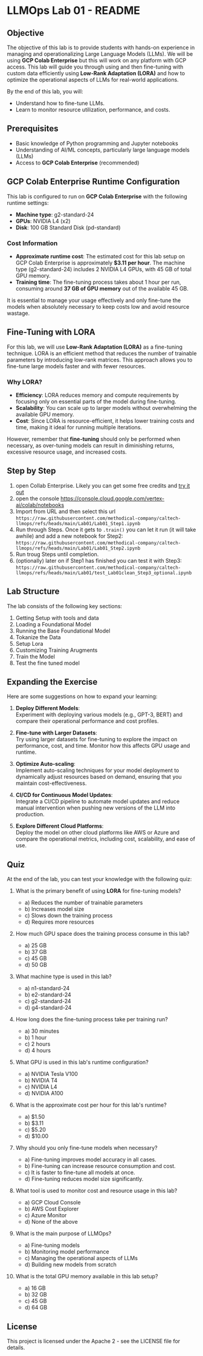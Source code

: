 # LLMOps Lab 01 - README

## Objective
The objective of this lab is to provide students with hands-on experience in managing and operationalizing Large Language Models (LLMs). We will be using **GCP Colab Enterprise** but this will work on any platform with GCP access. This lab will guide you through using and then fine-tuning with custom data efficiently using **Low-Rank Adaptation (LORA)** and how to optimize the operational aspects of LLMs for real-world applications.

By the end of this lab, you will:
- Understand how to fine-tune LLMs.
- Learn to monitor resource utilization, performance, and costs.


## Prerequisites

- Basic knowledge of Python programming and Jupyter notebooks
- Understanding of AI/ML concepts, particularly large language models (LLMs)
- Access to **GCP Colab Enterprise** (recommended)

## GCP Colab Enterprise Runtime Configuration

This lab is configured to run on **GCP Colab Enterprise** with the following runtime settings:

- **Machine type**: g2-standard-24
- **GPUs**: NVIDIA L4 (x2)
- **Disk**: 100 GB Standard Disk (pd-standard)

### Cost Information
- **Approximate runtime cost**: The estimated cost for this lab setup on GCP Colab Enterprise is approximately **$3.11 per hour**. The machine type (g2-standard-24) includes 2 NVIDIA L4 GPUs, with 45 GB of total GPU memory.
- **Training time**: The fine-tuning process takes about 1 hour per run, consuming around **37 GB of GPU memory** out of the available 45 GB.

It is essential to manage your usage effectively and only fine-tune the models when absolutely necessary to keep costs low and avoid resource wastage.

## Fine-Tuning with LORA

For this lab, we will use **Low-Rank Adaptation (LORA)** as a fine-tuning technique. LORA is an efficient method that reduces the number of trainable parameters by introducing low-rank matrices. This approach allows you to fine-tune large models faster and with fewer resources.

### Why LORA?

- **Efficiency**: LORA reduces memory and compute requirements by focusing only on essential parts of the model during fine-tuning.
- **Scalability**: You can scale up to larger models without overwhelming the available GPU memory.
- **Cost**: Since LORA is resource-efficient, it helps lower training costs and time, making it ideal for running multiple iterations.

However, remember that **fine-tuning** should only be performed when necessary, as over-tuning models can result in diminishing returns, excessive resource usage, and increased costs.

## Step by Step

1. open Collab Enterprise. Likely you can get some free credits and [try it out](https://cloud.google.com/colab/pricing)
2. open the console https://console.cloud.google.com/vertex-ai/colab/notebooks
3. Import from URL and then select this url
   ```https://raw.githubusercontent.com/methodical-company/caltech-llmops/refs/heads/main/Lab01/Lab01_Step1.ipynb   ```
4. Run through Steps. Once it gets to `.train()` you can let it run (it will take awhile) and add a new notebook for Step2:
   ```https://raw.githubusercontent.com/methodical-company/caltech-llmops/refs/heads/main/Lab01/Lab01_Step2.ipynb ```
5. Run troug Steps until completion.
6. (optionally) later on if Step1 has finished you can test it with Step3:
   ```https://raw.githubusercontent.com/methodical-company/caltech-llmops/refs/heads/main/Lab01/test_Lab01clean_Step3_optional.ipynb```

   

## Lab Structure

The lab consists of the following key sections:

1. Getting Setup with tools and data
2. Loading a Foundational Model
3. Running the Base Foundational Model
4. Tokanize the Data
5. Setup Lora
6. Customizing Training Arugments
7. Train the Model
8. Test the fine tuned model

## Expanding the Exercise

Here are some suggestions on how to expand your learning:

1. **Deploy Different Models**:  
   Experiment with deploying various models (e.g., GPT-3, BERT) and compare their operational performance and cost profiles.

2. **Fine-tune with Larger Datasets**:  
   Try using larger datasets for fine-tuning to explore the impact on performance, cost, and time. Monitor how this affects GPU usage and runtime.

3. **Optimize Auto-scaling**:  
   Implement auto-scaling techniques for your model deployment to dynamically adjust resources based on demand, ensuring that you maintain cost-effectiveness.

4. **CI/CD for Continuous Model Updates**:  
   Integrate a CI/CD pipeline to automate model updates and reduce manual intervention when pushing new versions of the LLM into production.

5. **Explore Different Cloud Platforms**:  
   Deploy the model on other cloud platforms like AWS or Azure and compare the operational metrics, including cost, scalability, and ease of use.



## Quiz

At the end of the lab, you can test your knowledge with the following quiz:

1. What is the primary benefit of using **LORA** for fine-tuning models?
    - a) Reduces the number of trainable parameters
    - b) Increases model size
    - c) Slows down the training process
    - d) Requires more resources

2. How much GPU space does the training process consume in this lab?
    - a) 25 GB
    - b) 37 GB
    - c) 45 GB
    - d) 50 GB

3. What machine type is used in this lab?
    - a) n1-standard-24
    - b) e2-standard-24
    - c) g2-standard-24
    - d) g4-standard-24

4. How long does the fine-tuning process take per training run?
    - a) 30 minutes
    - b) 1 hour
    - c) 2 hours
    - d) 4 hours

5. What GPU is used in this lab's runtime configuration?
    - a) NVIDIA Tesla V100
    - b) NVIDIA T4
    - c) NVIDIA L4
    - d) NVIDIA A100

6. What is the approximate cost per hour for this lab's runtime?
    - a) $1.50
    - b) $3.11
    - c) $5.20
    - d) $10.00

7. Why should you only fine-tune models when necessary?
    - a) Fine-tuning improves model accuracy in all cases.
    - b) Fine-tuning can increase resource consumption and cost.
    - c) It is faster to fine-tune all models at once.
    - d) Fine-tuning reduces model size significantly.

8. What tool is used to monitor cost and resource usage in this lab?
    - a) GCP Cloud Console
    - b) AWS Cost Explorer
    - c) Azure Monitor
    - d) None of the above

9. What is the main purpose of LLMOps?
    - a) Fine-tuning models
    - b) Monitoring model performance
    - c) Managing the operational aspects of LLMs
    - d) Building new models from scratch

10. What is the total GPU memory available in this lab setup?
    - a) 16 GB
    - b) 32 GB
    - c) 45 GB
    - d) 64 GB

## License
This project is licensed under the Apache 2 - see the LICENSE file for details.
